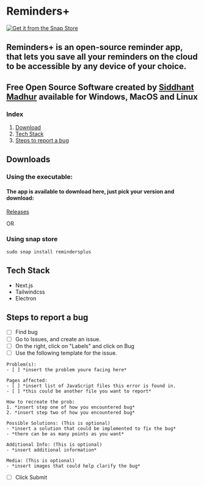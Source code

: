 # Reminders+
[![Get it from the Snap Store](https://snapcraft.io/static/images/badges/en/snap-store-black.svg)](https://snapcraft.io/remindersplus)

## Reminders+ is an open-source reminder app, that lets you save all your reminders on the cloud to be accessible by any device of your choice.

## Free Open Source Software created by [Siddhant Madhur](https://twitter.com/SiddhantMadhur) available for Windows, MacOS and Linux

 ### Index 

 1. [Download](#Downloads)
 2. [Tech Stack](#Tech-Stack)
 3. [Steps to report a bug](#Steps-to-report-a-bug)

## Downloads
### Using the executable:
#### The app is available to download here, just pick your version and download:
[Releases](https://github.com/SiddhantMadhur/remindersplus/releases)

OR
### Using snap store
```
sudo snap install remindersplus
```

## Tech Stack
- Next.js
- Tailwindcss
- Electron

## Steps to report a bug
 - [ ] Find bug
 - [ ] Go to Issues, and create an issue.
 - [ ] On the right, click on "Labels" and click on Bug
 - [ ] Use the following template for the issue.

 ```
Problem(s): 
- [ ] *insert the problem youre facing here*

Pages affected: 
- [ ] *insert list of JavaScript files this error is found in.
- [ ] *this could be another file you want to report*

How to recreate the prob:
 1. *insert step one of how you encountered bug*
 2. *insert step two of how you encountered bug*

Possible Solutions: (This is optional)
- *insert a solution that could be implemented to fix the bug*
- *there can be as many points as you want*

Additional Info: (This is optional)
 - *insert additional information*

Media: (This is optional)
 - *insert images that could help clarify the bug*
```
- [ ] Click Submit
